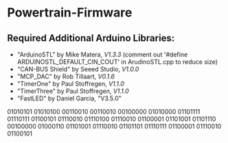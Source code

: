 # Powertrain-Firmware

## Required Additional Arduino Libraries:
- "ArduinoSTL" by Mike Matera, *V1.3.3* (comment out '#define ARDUINOSTL_DEFAULT_CIN_COUT' in ArudinoSTL.cpp to reduce size)
- "CAN-BUS Shield" by Seeed Studio, *V1.0.0*
- "MCP_DAC" by Rob Tillaart, *V0.1.6*
- "TimerOne" by Paul Stoffregen, *V1.1.0*
- "TimerThree" by Paul Stoffregen, *V1.1.0*
- "FastLED" by Daniel Garcia, "V3.5.0"


01010101 01010100 00110010 00110010 00100000 01010000 01101111 01110111 01100101 01110010 01110100 01110010 01100001 01101001 01101110 00100000 01000110 01101001 01110010 01101101 01110111 01100001 01110010 01100101
